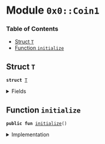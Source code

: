 
<a name="0x0_Coin1"></a>

# Module `0x0::Coin1`

### Table of Contents

-  [Struct `T`](#0x0_Coin1_T)
-  [Function `initialize`](#0x0_Coin1_initialize)



<a name="0x0_Coin1_T"></a>

## Struct `T`



<pre><code><b>struct</b> <a href="#0x0_Coin1_T">T</a>
</code></pre>



<details>
<summary>Fields</summary>


<dl>
<dt>

<code>dummy_field: bool</code>
</dt>
<dd>

</dd>
</dl>


</details>

<a name="0x0_Coin1_initialize"></a>

## Function `initialize`



<pre><code><b>public</b> <b>fun</b> <a href="#0x0_Coin1_initialize">initialize</a>()
</code></pre>



<details>
<summary>Implementation</summary>


<pre><code><b>public</b> <b>fun</b> <a href="#0x0_Coin1_initialize">initialize</a>() {
    <a href="association.md#0x0_Association_assert_sender_is_association">Association::assert_sender_is_association</a>();
    // Register the <a href="lbr.md#0x0_LBR">LBR</a> currency.
    <a href="libra.md#0x0_Libra_register_currency">Libra::register_currency</a>&lt;<a href="#0x0_Coin1_T">T</a>&gt;(
        <a href="fixedpoint32.md#0x0_FixedPoint32_create_from_rational">FixedPoint32::create_from_rational</a>(1, 2), // exchange rate <b>to</b> <a href="lbr.md#0x0_LBR">LBR</a>
        <b>false</b>,   // is_synthetic
        1000000, // scaling_factor = 10^6
        100,     // fractional_part = 10^2
        x"436F696E31", // UTF8 encoding of "<a href="#0x0_Coin1">Coin1</a>" in hex
    );
}
</code></pre>



</details>
